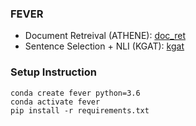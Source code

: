 ### FEVER

- Document Retreival (ATHENE): [doc_ret](fever/doc_ret)  
- Sentence Selection + NLI (KGAT): [kgat](fever/kgat)


### Setup Instruction

```
conda create fever python=3.6
conda activate fever
pip install -r requirements.txt
```

